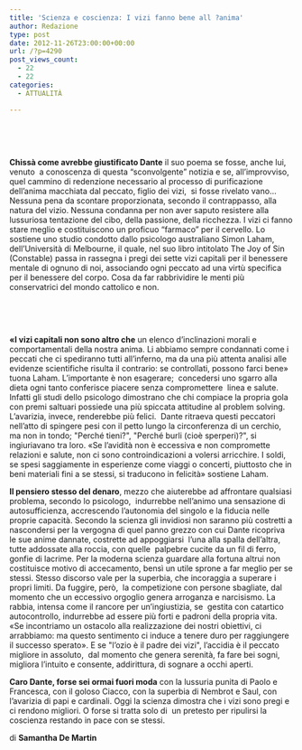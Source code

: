 ```yaml
---
title: 'Scienza e coscienza: I vizi fanno bene all ?anima'
author: Redazione
type: post
date: 2012-11-26T23:00:00+00:00
url: /?p=4290
post_views_count:
  - 22
  - 22
categories:
  - ATTUALITÀ

---
```

&nbsp;

&nbsp;

**Chiss&agrave; come avrebbe giustificato Dante** il suo poema se fosse, anche lui, venuto&nbsp; a conoscenza di questa &ldquo;sconvolgente&rdquo; notizia e se, all&rsquo;improvviso, quel cammino di redenzione necessario al processo di purificazione dell&rsquo;anima macchiata dal peccato, figlio dei vizi,&nbsp; si fosse rivelato vano&hellip; Nessuna pena da scontare proporzionata, secondo il contrappasso, alla natura del vizio. Nessuna condanna per non aver saputo resistere alla lussuriosa tentazione del cibo, della passione, della ricchezza. I vizi ci fanno stare meglio e costituiscono un proficuo &ldquo;farmaco&rdquo; per il cervello. Lo sostiene uno studio condotto dallo psicologo australiano Simon Laham, dell&rsquo;Universit&agrave; di Melbourne, il quale, nel suo libro intitolato The Joy of Sin (Constable) passa in rassegna i pregi dei sette vizi capitali per il benessere mentale di ognuno di noi, associando ogni peccato ad una virt&ugrave; specifica per il benessere del corpo. Cosa da far rabbrividire le menti pi&ugrave; conservatrici del mondo cattolico e non.

&nbsp;

&nbsp;

**&laquo;I vizi capitali non sono altro che** un elenco d&rsquo;inclinazioni morali e comportamentali della nostra anima. Li abbiamo sempre condannati come i peccati che ci spediranno tutti all&rsquo;inferno, ma da una pi&ugrave; attenta analisi alle evidenze scientifiche risulta il contrario: se controllati, possono farci bene&raquo; tuona Laham. L&rsquo;importante &egrave; non esagerare;&nbsp; concedersi uno sgarro alla dieta ogni tanto conferisce piacere senza compromettere&nbsp; linea e salute. Infatti gli studi dello psicologo dimostrano che chi compiace la propria gola con premi saltuari possiede una pi&ugrave; spiccata attitudine al problem solving. L&rsquo;avarizia, invece, renderebbe pi&ugrave; felici.&nbsp; Dante ritraeva questi peccatori nell&rsquo;atto di spingere pesi con il petto lungo la circonferenza di un cerchio, ma non in tondo; "Perch&eacute; tieni?", "Perch&eacute; burli (cio&egrave; sperperi)?", si ingiuriavano tra loro. &laquo;Se l&#8217;avidit&agrave; non &egrave; eccessiva e non compromette relazioni e salute, non ci sono controindicazioni a volersi arricchire. I soldi, se spesi saggiamente in esperienze come viaggi o concerti, piuttosto che in beni materiali fini a se stessi, si traducono in felicit&agrave;&raquo; sostiene Laham. 

**Il pensiero stesso del denaro**, mezzo che aiuterebbe ad affrontare qualsiasi problema, secondo lo psicologo,&nbsp; indurrebbe nell&rsquo;animo una sensazione di autosufficienza, accrescendo l&rsquo;autonomia del singolo e la fiducia nelle proprie capacit&agrave;. Secondo la scienza gli invidiosi non saranno pi&ugrave; costretti a nascondersi per la vergogna di quel panno grezzo con cui Dante ricopriva le sue anime dannate, costrette ad appoggiarsi&nbsp; l&#8217;una alla spalla dell&#8217;altra,&nbsp; tutte addossate alla roccia, con quelle&nbsp; palpebre cucite da un fil di ferro, gonfie di lacrime. Per la moderna scienza guardare alla fortuna altrui non costituisce motivo di accecamento, bens&igrave; un utile sprone a far meglio per se stessi. Stesso discorso vale per la superbia, che incoraggia a superare i&nbsp; propri limiti. Da fuggire, per&ograve;,&nbsp; la competizione con persone sbagliate, dal momento che un eccessivo orgoglio genera arroganza e narcisismo. La rabbia, intensa come il rancore per un&#8217;ingiustizia, se&nbsp; gestita con catartico autocontrollo, indurrebbe ad essere pi&ugrave; forti e padroni della propria vita. &laquo;Se incontriamo un ostacolo alla realizzazione dei nostri obiettivi, ci arrabbiamo: ma questo sentimento ci induce a tenere duro per raggiungere il successo sperato&raquo;. E se "l&#8217;ozio &egrave; il padre dei vizi", l&#8217;accidia &egrave; il peccato migliore in assoluto,&nbsp; dal momento che genera serenit&agrave;, fa fare bei sogni, migliora l&#8217;intuito e consente, addirittura, di sognare a occhi aperti.

**Caro Dante, forse sei ormai fuori moda** con la lussuria punita di Paolo e Francesca, con il goloso Ciacco, con la superbia di Nembrot e Saul, con l&rsquo;avarizia di papi e cardinali. Oggi la scienza dimostra che i vizi sono pregi e ci rendono migliori. O forse si tratta solo di&nbsp; un pretesto per ripulirsi la coscienza restando in pace con se stessi.

di **Samantha De Martin**  
&nbsp;